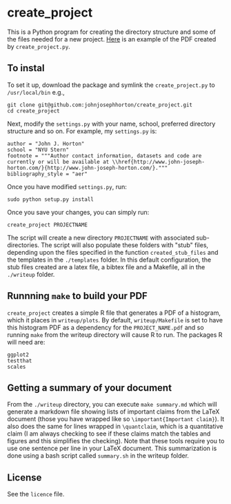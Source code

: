 create_project
==============
This is a Python program for creating the directory structure and some of the files needed for a new project. 
[Here](https://dl.dropboxusercontent.com/u/420874/permanent/testproject.pdf) is an example of the PDF created by `create_project.py`. 

To instal
---------
To set it up, download the package and symlink the `create_project.py` to `/usr/local/bin` e.g., 
	
	git clone git@github.com:johnjosephhorton/create_project.git
	cd create_project

Next, modify the `settings.py` with your name, school, preferred directory structure and so on. 
For example, my `settings.py` is: 

```
author = "John J. Horton" 
school = "NYU Stern" 
footnote = """Author contact information, datasets and code are currently or will be available at \\href{http://www.john-joseph-horton.com/}{http://www.john-joseph-horton.com/}."""
bibliography_style = "aer" 
```

Once you have modified `settings.py`, run: 
	
	sudo python setup.py install 

Once you save your changes, you can simply run: 

	create_project PROJECTNAME 

The script will create a new directory `PROJECTNAME` with associated sub-directories.
The script will also populate these folders with "stub" files, depending upon the files specified in the function `created_stub_files` and the templates in the `./templates` folder. 
In this default configuration, the stub files created are a latex file, a bibtex file and a Makefile, all in the `./writeup` folder.

Runnning `make` to build your PDF 
---------------------------------
`create_project` creates a simple R file that generates a PDF of a histogram, which it places in `writeup/plots`. 
By default, `writeup/Makefile` is set to have this histogram PDF as a dependency for the `PROJECT_NAME.pdf` and so running `make` from the writeup directory will cause R to run. 
The packages R will need are: 
	
	ggplot2 
	testthat 
	scales 
	
Getting a summary of your document
----------------------------------
From the `./writeup` directory, you can execute `make summary.md`
which will generate a markdown file showing lists of important claims
from the LaTeX document (those you have wrapped like so
`\important{Important claim}`). It also does the same for lines wrapped
in `\quantclaim`, which is a quantitative claim (I am always checking
to see if these claims match the tables and figures and this
simplifies the checking). Note that these tools require you to use one
sentence per line in your LaTeX document. This summarization is done
using a bash script called `summary.sh` in the writeup folder.  

License
-------
See the `licence` file. 




	
